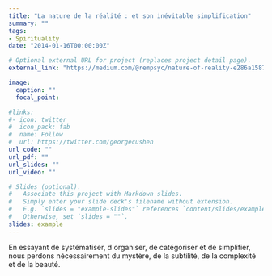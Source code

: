 ```yaml
---
title: "La nature de la réalité : et son inévitable simplification"
summary: ""
tags:
- Spirituality
date: "2014-01-16T00:00:00Z"

# Optional external URL for project (replaces project detail page).
external_link: "https://medium.com/@rempsyc/nature-of-reality-e286a1587d94"

image:
  caption: ""
  focal_point:

#links:
#- icon: twitter
#  icon_pack: fab
#  name: Follow
#  url: https://twitter.com/georgecushen
url_code: ""
url_pdf: ""
url_slides: ""
url_video: ""

# Slides (optional).
#   Associate this project with Markdown slides.
#   Simply enter your slide deck's filename without extension.
#   E.g. `slides = "example-slides"` references `content/slides/example-slides.md`.
#   Otherwise, set `slides = ""`.
slides: example
---
```


En essayant de systématiser, d'organiser, de catégoriser et de simplifier, nous perdons nécessairement du mystère, de la subtilité, de la complexité et de la beauté.
